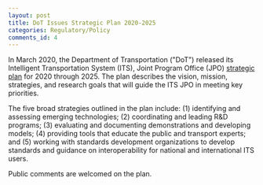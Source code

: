 ```yaml
---
layout: post
title: DoT Issues Strategic Plan 2020-2025
categories: Regulatory/Policy
comments_id: 4
---
```


In March 2020, the Department of Transportation ("DoT") released its Intelligent Transportation System (ITS), Joint Program Office (JPO) [strategic plan](https://www.its.dot.gov/stratplan2020/ITSJPO_StrategicPlan_2020-2025.pdf) for 2020 through 2025.  The plan describes the vision, mission, strategies, and research goals that will guide the ITS JPO in meeting key priorities.  

The five broad strategies outlined in the plan include: (1) identifying and assessing emerging technologies; (2) coordinating and leading R&D programs; (3) evaluating and documenting demonstrations and developing models; (4) providing tools that educate the public and transport experts; and (5) working with standards development organizations to develop standards and guidance on interoperability for national and international ITS users.

Public comments are welcomed on the plan.
